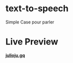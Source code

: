 # text-to-speech
Simple Case pour parler

# Live Preview
**[julioju.gq](https://text-pour-parler.netlify.app "Click Here For Preview")**
